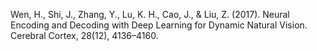 Wen, H., Shi, J., Zhang, Y., Lu, K. H., Cao, J., & Liu, Z. (2017). Neural Encoding and Decoding with Deep Learning for Dynamic Natural Vision. Cerebral Cortex, 28(12), 4136–4160.
